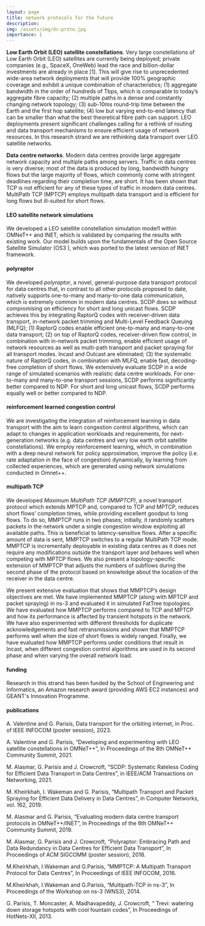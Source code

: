 ```yaml
---
layout: page
title: network protocols for the future
description:
img: /assets/img/dc-proto.jpg
importance: 1
---
```


**Low Earth Orbit (LEO) satellite constellations**. Very large constellations of Low Earth Orbit (LEO) satellites are currently being deployed; private companies (e.g., SpaceX, OneWeb) lead the race and billion-dollar investments are already in place [1]. This will give rise to unprecedented wide-area network deployments that will provide 100% geographic coverage and exhibit a unique combination of characteristics; (1) aggregate bandwidth in the order of hundreds of Tbps, which is comparable to today’s aggregate fibre capacity; (2) multiple paths in a dense and constantly changing network topology; (3) sub-10ms round-trip time between the Earth and the first hop satellite; (4) low but varying end-to-end latency that can be smaller than what the best theoretical fibre path can support. LEO deployments present significant challenges calling for a rethink of routing and data transport mechanisms to ensure efficient usage of network resources. In this research strand we are rethinking data transport over LEO satellite networks.

**Data centre networks**. Modern data centres provide large aggregate network capacity and multiple paths among servers. Traffic in data centres is very diverse; most of the data is produced by long, bandwidth hungry flows but the large majority of flows, which commonly come with stringent deadlines regarding their completion time, are short. It has been shown that TCP is not efficient for any of these types of traffic in modern data centres. MultiPath TCP (MPTCP) employs multipath data transport and is efficient for long flows but ill-suited for short flows.

#### LEO satellite network simulations

We developed a LEO satellite constellation simulation model1 within OMNeT++ and INET, which is validated by comparing the results with existing work. Our model builds upon the fundamentals of the Open Source Satellite Simulator (OS3 ), which was ported to the latest version of INET framework.


#### polyraptor

We developed *polyraptor*, a novel, general-purpose data transport protocol for data centres that, in contrast to all other protocols proposed to date, natively supports one-to-many and many-to-one data communication, which is extremely common in modern data centres. SCDP does so without compromising on efficiency for short and long unicast flows. SCDP achieves this by integrating RaptorQ codes with receiver-driven data transport, in-network packet trimming and Multi-Level Feedback Queuing (MLFQ); (1) RaptorQ codes enable efficient one-to-many and many-to-one data transport; (2) on top of RaptorQ codes, receiver-driven flow control, in combination with in-network packet trimming, enable efficient usage of network resources as well as multi-path transport and packet spraying for all transport modes. Incast and Outcast are eliminated; (3) the systematic nature of RaptorQ codes, in combination with MLFQ, enable fast, decoding-free completion of short flows. We extensively evaluate SCDP in a wide range of simulated scenarios with realistic data centre workloads. For one-to-many and many-to-one transport sessions, SCDP performs significantly better compared to NDP. For short and long unicast flows, SCDP performs equally well or better compared to NDP.

#### reinforcement learned congestion control

We are investigating the integration of reinforcement learning in data transport with the aim to learn congestion control algorithms, which can adapt to changes in application workloads and requirements, for next-generation networks (e.g. data centres and very low earth orbit satellite constellations). We employ reinforcement learning, which, in combination with a deep neural network for policy approximation, improve the policy (i.e. rate adaptation in the face of congestion) dynamically, by learning from collected experiences, which are generated using network simulations conducted in Omnet++.

#### multipath TCP

We developed *Maximum MultiPath TCP (MMPTCP)*, a novel transport protocol which extends MPTCP and, compared to TCP and MPTCP, reduces short flows’ completion times, while providing excellent goodput to long flows. To do so, MMPTCP runs in two phases; initially, it randomly scatters packets in the network under a single congestion window exploiting all available paths. This is beneficial to latency-sensitive flows. After a specific amount of data is sent, MMPTCP switches to a regular MultiPath TCP mode. MMPTCP is incrementally deployable in existing data centres as it does not require any modifications outside the transport layer and behaves well when competing with MPTCP flows. We also present a topology-specific extension of MMPTCP that adjusts the numbers of subflows during the second phase of the protocol based on knowledge about the location of the receiver in the data centre.

We present extensive evaluation that shows that MMPTCP’s design objectives are met. We have implemented MMPTCP (along with MPTCP and packet spraying) in ns-3 and evaluated it in simulated FatTree topologies. We have evaluated how MMPTCP performs compared to TCP and MPTCP and how its performance is affected by transient hotspots in the network. We have also experimented with different thresholds for duplicate acknowledgements and fast retransmissions and shown that MMPTCP performs well when the size of short flows is widely ranged. Finally, we have evaluated how MMPTCP performs under conditions that result in Incast, when different congestion control algorithms are used in its second phase and when varying the overall network load.

#### funding

Research in this strand has been funded by the School of Engineering and Informatics, an Amazon research award (providing AWS EC2 instances) and GEANT's Innovation Programme.

#### publications

A. Valentine and G. Parisis, Data transport for the orbiting internet, in Proc. of IEEE INFOCOM (poster session), 2023.

A. Valentine and G. Parisis, “Developing and experimenting with LEO satellite constellations in OMNeT++”, In Proceedings of the 8th OMNeT++ Community Summit, 2021.

M. Alasmar, G. Parisis and J. Crowcroft, “SCDP: Systematic Rateless Coding for Efficient Data Transport in Data Centres”, in IEEE/ACM Transactions on Networking, 2021.

M. Kheirkhah, I. Wakeman and G. Parisis, “Multipath Transport and Packet Spraying for Efficient Data Delivery in Data Centres”, in Computer Networks, vol. 162, 2019.

M. Alasmar and G. Parisis, “Evaluating modern data centre transport protocols in OMNeT++/INET”, In Proceedings of the 6th OMNeT++ Community Summit, 2019.

M. Alasmar, G. Parisis and J. Crowcroft, “Polyraptor: Embracing Path and Data Redundancy in Data Centres for Efficient Data Transport”, In Proceedings of ACM SIGCOMM (poster session), 2018.

M.Kheirkhah, I.Wakeman and G.Parisis, “MMPTCP: A Multipath Transport Protocol for Data Centres”, In Proceedings of IEEE INFOCOM, 2016.

M.Kheirkhah, I.Wakeman and G.Parisis, “Multipath-TCP in ns-3”, In Proceedings of the Workshop on ns-3 (WNS3), 2014.

G. Parisis, T. Moncaster, A. Madhavapeddy, J. Crowcroft, “ Trevi: watering down storage hotspots with cool fountain codes”, In Proceedings of HotNets-XII, 2013.
